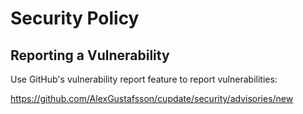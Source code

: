 # Security Policy

## Reporting a Vulnerability

Use GitHub's vulnerability report feature to report vulnerabilities:

<https://github.com/AlexGustafsson/cupdate/security/advisories/new>
